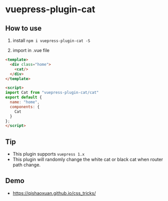 # vuepress-plugin-cat

## How to use

1. install `npm i vuepress-plugin-cat -S`

2. import in .vue file

```html
<template>
  <div class="home">
    <cat/>
  </div>
</template>

<script>
import Cat from "vuepress-plugin-cat/cat"
export default {
  name: "home",
  components: {
    Cat
  }
};
</script>
```

## Tip

- This plugin supports `vuepress 1.x`
- This plugin will randomly change the white cat or black cat when router path change.

## Demo

- https://qishaoxuan.github.io/css_tricks/
